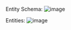 Entity Schema:
![image](https://github.com/akasharjun3123/KYC360WebAPI/assets/139098586/b5eb8406-7167-4f94-94cf-622344aed1a7)


Entities:
![image](https://github.com/akasharjun3123/KYC360WebAPI/assets/139098586/c1349eb8-fdcc-482f-94d9-1e895106b026)

